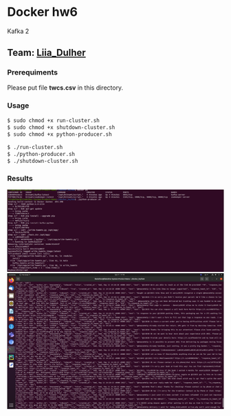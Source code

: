 # Docker hw6
Kafka 2

## Team: [Liia_Dulher](https://github.com/LiiaDulher)

### Prerequiments
Please put file <b>twcs.csv</b> in this directory.

### Usage
````
$ sudo chmod +x run-cluster.sh
$ sudo chmod +x shutdown-cluster.sh
$ sudo chmod +x python-producer.sh
````
````
$ ./run-cluster.sh
$ ./python-producer.sh
$ ./shutdown-cluster.sh
````

### Results
![kafka ps](./results/kafka-write.png)
![kafka read](./results/kafka-read.png)
